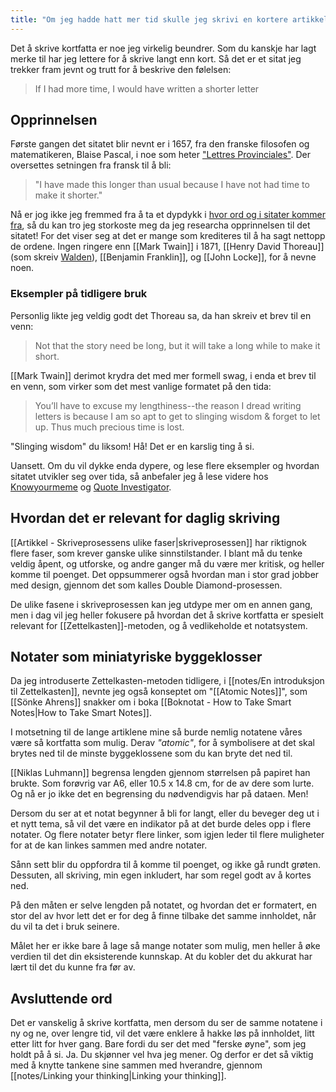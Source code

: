 ```yaml
---
title: "Om jeg hadde hatt mer tid skulle jeg skrivi en kortere artikkel"
---
```

Det å skrive kortfatta er noe jeg virkelig beundrer. Som du kanskje har lagt merke til har jeg lettere for å skrive langt enn kort. Så det er et sitat jeg trekker fram jevnt og trutt for å beskrive den følelsen:

> If I had more time, I would have written a shorter letter

## Opprinnelsen

Første gangen det sitatet blir nevnt er i 1657, fra den franske filosofen og matematikeren, Blaise Pascal, i noe som heter ["Lettres Provinciales"](https://en.wikipedia.org/wiki/Lettres_provinciales). Der oversettes setningen fra fransk til å bli:

> "I have made this longer than usual because I have not had time to make it shorter."

Nå er jog ikke jeg fremmed fra å ta et dypdykk i [hvor ord og i sitater kommer fra](https://www.simenskriver.no/hvor-ord-egentlig-kommer-fra/), så du kan tro jeg storkoste meg da jeg researcha opprinnelsen til det sitatet! For det viser seg at det er mange som krediteres til å ha sagt nettopp de ordene. Ingen ringere enn [[Mark Twain]] i 1871, [[Henry David Thoreau]] (som skreiv [Walden](https://en.wikipedia.org/wiki/Walden)), [[Benjamin Franklin]], og [[John Locke]], for å nevne noen.

### Eksempler på tidligere bruk

Personlig likte jeg veldig godt det Thoreau sa, da han skreiv et brev til en venn:
> Not that the story need be long, but it will take a long while to make it short.

[[Mark Twain]] derimot krydra det med mer formell swag, i enda et brev til en venn, som virker som det mest vanlige formatet på den tida:
> You’ll have to excuse my lengthiness--the reason I dread writing letters is because I am so apt to get to slinging wisdom & forget to let up. Thus much precious time is lost.

"Slinging wisdom" du liksom! Hå! Det er en karslig ting å si.

Uansett. Om du vil dykke enda dypere, og lese flere eksempler og hvordan sitatet utvikler seg over tida, så anbefaler jeg å lese videre hos [Knowyourmeme](https://knowyourmeme.com/memes/if-i-had-more-time-i-would-have-written-a-shorter-letter) og [Quote Investigator](https://quoteinvestigator.com/2012/04/28/shorter-letter/). 

## Hvordan det er relevant for daglig skriving

[[Artikkel - Skriveprosessens ulike faser|skriveprosessen]] har riktignok flere faser, som krever ganske ulike sinnstilstander. I blant må du tenke veldig åpent, og utforske, og andre ganger må du være mer kritisk, og heller komme til poenget. Det oppsummerer også hvordan man i stor grad jobber med design, gjennom det som kalles Double Diamond-prosessen. 

De ulike fasene i skriveprosessen kan jeg utdype mer om en annen gang, men i dag vil jeg heller fokusere på hvordan det å skrive kortfatta er spesielt relevant for [[Zettelkasten]]-metoden, og å vedlikeholde et notatsystem.

## Notater som miniatyriske byggeklosser

Da jeg introduserte Zettelkasten-metoden tidligere, i [[notes/En introduksjon til Zettelkasten]], nevnte jeg også konseptet om "[[Atomic Notes]]", som [[Sönke Ahrens]] snakker om i boka [[Boknotat - How to Take Smart Notes|How to Take Smart Notes]].

I motsetning til de lange artiklene mine så burde nemlig notatene våres være så kortfatta som mulig. Derav *"atomic"*, for å symbolisere at det skal brytes ned til de minste byggeklossene som du kan bryte det ned til. 

[[Niklas Luhmann]] begrensa lengden gjennom størrelsen på papiret han brukte. Som forøvrig var A6, eller 10.5 x 14.8 cm, for de av dere som lurte. Og nå er jo ikke det en begrensing du nødvendigvis har på dataen. Men!

Dersom du ser at et notat begynner å bli for langt, eller du beveger deg ut i et nytt tema, så vil det være en indikator på at det burde deles opp i flere notater. Og flere notater betyr flere linker, som igjen leder til flere muligheter for at de kan linkes sammen med andre notater.

Sånn sett blir du oppfordra til å komme til poenget, og ikke gå rundt grøten. Dessuten, all skriving, min egen inkludert, har som regel godt av å kortes ned.

På den måten er selve lengden på notatet, og hvordan det er formatert, en stor del av hvor lett det er for deg å finne tilbake det samme innholdet, når du vil ta det i bruk seinere.

Målet her er ikke bare å lage så mange notater som mulig, men heller å øke verdien til det din eksisterende kunnskap. At du kobler det du akkurat har lært til det du kunne fra før av.

## Avsluttende ord

Det er vanskelig å skrive kortfatta, men dersom du ser de samme notatene i ny og ne, over lengre tid, vil det være enklere å hakke løs på innholdet, litt etter litt for hver gang. Bare fordi du ser det med "ferske øyne", som jeg holdt på å si. Ja. Du skjønner vel hva jeg mener. Og derfor er det så viktig med å knytte tankene sine sammen med hverandre, gjennom [[notes/Linking your thinking|Linking your thinking]].